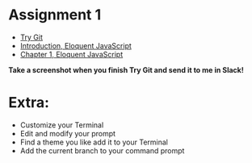 # Assignment 1

* [Try Git](https://www.codeschool.com/courses/try-git)
* [Introduction, Eloquent JavaScript](http://eloquentjavascript.net/00_intro.html)
* [Chapter 1, Eloquent JavaScript](http://eloquentjavascript.net/01_values.html)

**Take a screenshot when you finish Try Git and send it to me in Slack!**

# Extra:
* Customize your Terminal
* Edit and modify your prompt
* Find a theme you like add it to your Terminal
* Add the current branch to your command prompt
